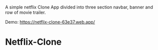 A simple netflix Clone App divided into three section navbar, banner and row of movie trailer.

Demo: https://netflix-clone-63e37.web.app/


# Netflix-Clone
